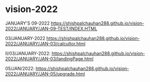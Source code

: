 # vision-2022
JANUARY'S 09-2022 
 https://shishpalchauhan288.github.io/vision-2022/JANUARY/JAN-09-TEST/INDEX.HTML
 
 
 03/JANUARY-2022  https://shishpalchauhan288.github.io/vision-2022/JANUARY/JAN-03/calcultor.html 
 
                   
II/03/JANUARY-2022:  https://shishpalchauhan288.github.io/vision-2022/JANUARY/JAN-03/landingPage.html
 
 
 
 05/JAN/2022:  https://shishpalchauhan288.github.io/vision-2022/JANUARY/JAN-05/upgrade.html
